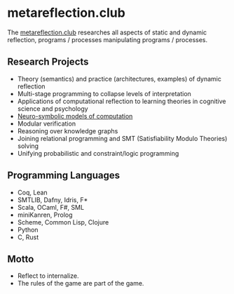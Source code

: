 # metareflection.club

The [metareflection.club](https://metareflection.club) researches all aspects of static and dynamic reflection, programs / processes manipulating programs / processes.

## Research Projects

- Theory (semantics) and practice (architectures, examples) of dynamic reflection
- Multi-stage programming to collapse levels of interpretation
- Applications of computational reflection to learning theories in cognitive science and psychology
- [Neuro-symbolic models of computation](neuro)
- Modular verification
- Reasoning over knowledge graphs
- Joining relational programming and SMT (Satisfiability Modulo Theories) solving
- Unifying probabilistic and constraint/logic programming

## Programming Languages

- Coq, Lean
- SMTLIB, Dafny, Idris, F*
- Scala, OCaml, F#, SML
- miniKanren, Prolog
- Scheme, Common Lisp, Clojure
- Python
- C, Rust

## Motto

- Reflect to internalize.
- The rules of the game are part of the game.

